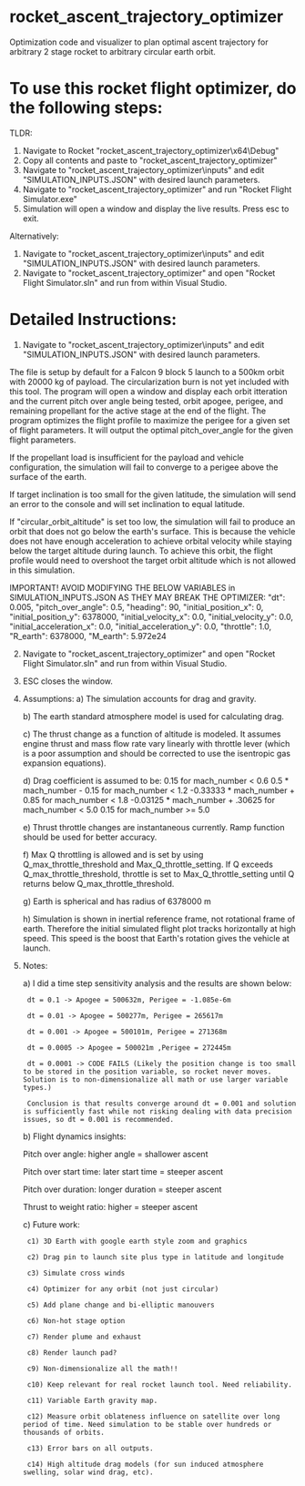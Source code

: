 # rocket_ascent_trajectory_optimizer
Optimization code and visualizer to plan optimal ascent trajectory for arbitrary 2 stage rocket to arbitrary circular earth orbit.

# To use this rocket flight optimizer, do the following steps:

TLDR:
1) Navigate to Rocket "rocket_ascent_trajectory_optimizer\x64\Debug"
2) Copy all contents and paste to "rocket_ascent_trajectory_optimizer"
3) Navigate to "rocket_ascent_trajectory_optimizer\inputs" and edit "SIMULATION_INPUTS.JSON" with desired launch parameters.
4) Navigate to "rocket_ascent_trajectory_optimizer" and run "Rocket Flight Simulator.exe"
5) Simulation will open a window and display the live results. Press esc to exit.

Alternatively:
1) Navigate to "rocket_ascent_trajectory_optimizer\inputs" and edit "SIMULATION_INPUTS.JSON" with desired launch parameters.
2) Navigate to "rocket_ascent_trajectory_optimizer" and open "Rocket Flight Simulator.sln" and run from within Visual Studio.

# Detailed Instructions:

1) Navigate to "rocket_ascent_trajectory_optimizer\inputs" and edit "SIMULATION_INPUTS.JSON" with desired launch parameters.

The file is setup by default for a Falcon 9 block 5 launch to a 500km orbit with 20000 kg of payload. The circularization burn is not 
yet included with this tool. The program will open a window and display each orbit itteration and the current pitch over angle being tested, 
orbit apogee, perigee, and remaining propellant for the active stage at the end of the flight. The program optimizes the flight profile to 
maximize the perigee for a given set of flight parameters. It will output the optimal pitch_over_angle for the given flight parameters.

If the propellant load is insufficient for the payload and vehicle configuration, the simulation will fail to converge to a perigee above the 
surface of the earth.

If target inclination is too small for the given latitude, the simulation will send an error to the console and will set inclination to equal latitude.

If "circular_orbit_altitude" is set too low, the simulation will fail to produce an orbit that does not go below the earth's surface. This is because
the vehicle does not have enough acceleration to achieve orbital velocity while staying below the target altitude during launch. To achieve this orbit,
the flight profile would need to overshoot the target orbit altitude which is not allowed in this simulation.

IMPORTANT! AVOID MODIFYING THE BELOW VARIABLES in SIMULATION_INPUTS.JSON AS THEY MAY BREAK THE OPTIMIZER:
"dt": 0.005,
"pitch_over_angle": 0.5,
"heading": 90,
"initial_position_x": 0,
"initial_position_y": 6378000,
"initial_velocity_x": 0.0,
"initial_velocity_y": 0.0,
"initial_acceleration_x": 0.0,
"initial_acceleration_y": 0.0,
"throttle": 1.0,
"R_earth": 6378000,
"M_earth": 5.972e24

2) Navigate to "rocket_ascent_trajectory_optimizer" and open "Rocket Flight Simulator.sln" and run from within Visual Studio.

3) ESC closes the window.

4) Assumptions:
	a) The simulation accounts for drag and gravity.
	
	b) The earth standard atmosphere model is used for calculating drag.
	
	c) The thrust change as a function of altitude is modeled. It assumes engine thrust and mass flow rate vary linearly with throttle lever 
		(which is a poor assumption and should be corrected to use the isentropic gas expansion equations).
	
	d) Drag coefficient is assumed to be:
		0.15 for mach_number < 0.6
		0.5 * mach_number - 0.15 for mach_number < 1.2
		-0.33333 * mach_number + 0.85 for mach_number < 1.8
		-0.03125 * mach_number + .30625 for mach_number < 5.0
		0.15 for mach_number >= 5.0
	
	e) Thrust throttle changes are instantaneous currently. Ramp function should be used for better accuracy.
	
	f) Max Q throttling is allowed and is set by using Q_max_throttle_threshold and Max_Q_throttle_setting. If Q exceeds Q_max_throttle_threshold,
		throttle is set to Max_Q_throttle_setting until Q returns below Q_max_throttle_threshold.
	
	g) Earth is spherical and has radius of 6378000 m
	
	h) Simulation is shown in inertial reference frame, not rotational frame of earth. Therefore the initial simulated flight plot tracks horizontally 
		at high speed. This speed is the boost that Earth's rotation gives the vehicle at launch.

5) Notes:

	a) I did a time step sensitivity analysis and the results are shown below:
		
		dt = 0.1 -> Apogee = 500632m, Perigee = -1.085e-6m
		
		dt = 0.01 -> Apogee = 500277m, Perigee = 265617m
		
		dt = 0.001 -> Apogee = 500101m, Perigee = 271368m
		
		dt = 0.0005 -> Apogee = 500021m ,Perigee = 272445m
		
		dt = 0.0001 -> CODE FAILS (Likely the position change is too small to be stored in the position variable, so rocket never moves. Solution is to non-dimensionalize all math or use larger variable types.)
		
		Conclusion is that results converge around dt = 0.001 and solution is sufficiently fast while not risking dealing with data precision issues, so dt = 0.001 is recommended.

	b) Flight dynamics insights:
	
	Pitch over angle: higher angle = shallower ascent
	
	Pitch over start time: later start time = steeper ascent
	
	Pitch over duration: longer duration = steeper ascent
	
	Thrust to weight ratio: higher = steeper ascent
	
	c) Future work:
	
		c1) 3D Earth with google earth style zoom and graphics
		
		c2) Drag pin to launch site plus type in latitude and longitude
		
		c3) Simulate cross winds
		
		c4) Optimizer for any orbit (not just circular)
		
		c5) Add plane change and bi-elliptic manouvers
		
		c6) Non-hot stage option
		
		c7) Render plume and exhaust
		
		c8) Render launch pad?
		
		c9) Non-dimensionalize all the math!!
		
		c10) Keep relevant for real rocket launch tool. Need reliability.
		
		c11) Variable Earth gravity map.
		
		c12) Measure orbit oblateness influence on satellite over long period of time. Need simulation to be stable over hundreds or thousands of orbits.
		
		c13) Error bars on all outputs.
		
		c14) High altitude drag models (for sun induced atmosphere swelling, solar wind drag, etc).
	
	
